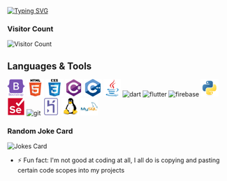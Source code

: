 [![Typing SVG](https://readme-typing-svg.herokuapp.com?duration=1750&size=30&font=Audiowide&center=true&vCenter=true&lines=Hi+there!;I'm+Bar%C4%B1%C5%9F+Ad%C4%B1g%C3%BCzel;Currently+working+on;Python,+Java,+Flutter)](https://git.io/typing-svg)

<!--
**b-adiguzel44/b-adiguzel44** is a ✨ _special_ ✨ repository because its `README.md` (this file) appears on your GitHub profile.

Here are some ideas to get you started:

- 🔭 I’m currently working on ...
- 🌱 I’m currently learning ...
- 👯 I’m looking to collaborate on ...
- 🤔 I’m looking for help with ...
- 💬 Ask me about ...
- 📫 How to reach me: ...
- 😄 Pronouns: ...
- ⚡ Fun fact: ...
-->



### Visitor Count
![Visitor Count](https://profile-counter.glitch.me/{b-adiguzel44}/count.svg)


## Languages & Tools

<p align="left"> 

<img src="https://raw.githubusercontent.com/devicons/devicon/master/icons/bootstrap/bootstrap-plain-wordmark.svg" alt="bootstrap" width="40" height="40"/> 

<img src="https://raw.githubusercontent.com/devicons/devicon/master/icons/html5/html5-original-wordmark.svg" alt="html5" width="40" height="40"/>

<img src="https://raw.githubusercontent.com/devicons/devicon/master/icons/css3/css3-original-wordmark.svg" alt="css3" width="40" height="40"/>

<img src="https://raw.githubusercontent.com/devicons/devicon/master/icons/csharp/csharp-original.svg" alt="csharp" width="40" height="40"/> 

<img src="https://raw.githubusercontent.com/devicons/devicon/master/icons/cplusplus/cplusplus-original.svg" alt="cplusplus" width="40" height="40"/> 

<img src="https://raw.githubusercontent.com/devicons/devicon/master/icons/java/java-original.svg" alt="java" width="40" height="40"/>  

<img src="https://www.vectorlogo.zone/logos/dartlang/dartlang-icon.svg" alt="dart" width="40" height="40"/>   

<img src="https://www.vectorlogo.zone/logos/flutterio/flutterio-icon.svg" alt="flutter" width="40" height="40"/>  

<img src="https://www.vectorlogo.zone/logos/firebase/firebase-icon.svg" alt="firebase" width="40" height="40"/> 

<img src="https://raw.githubusercontent.com/devicons/devicon/master/icons/python/python-original.svg" alt="python" width="40" height="40"/> 

<img src="https://raw.githubusercontent.com/devicons/devicon/master/icons/selenium/selenium-original.svg" alt="selenium" width="40" height="40"/> 

<img src="https://www.vectorlogo.zone/logos/git-scm/git-scm-icon.svg" alt="git" width="40" height="40"/>  


<img src="https://raw.githubusercontent.com/devicons/devicon/master/icons/heroku/heroku-original.svg" alt="heroku" width="40" height="40"/> 

<!-- <img src="https://raw.githubusercontent.com/devicons/devicon/master/icons/fedora/fedora-original.svg" alt="fedora" width="40" height="40"/> -->

<img src="https://raw.githubusercontent.com/devicons/devicon/master/icons/linux/linux-original.svg" alt="linux" width="40" height="40"/>  

<img src="https://raw.githubusercontent.com/devicons/devicon/master/icons/mysql/mysql-original-wordmark.svg" alt="mysql" width="40" height="40"/>   


</p>

### Random Joke Card
![Jokes Card](https://readme-jokes.vercel.app/api?hideBorder&theme=solidBlue)

- ⚡ Fun fact: I'm not good at coding at all, I all do is copying and pasting certain code scopes into my projects

